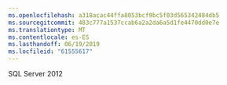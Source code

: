 ```yaml
---
ms.openlocfilehash: a318acac44ffa8053bcf9bc5f03d565342484db5
ms.sourcegitcommit: 483c777a1537ccab6a2a2da6a5d1fe4470dd0e7e
ms.translationtype: MT
ms.contentlocale: es-ES
ms.lasthandoff: 06/19/2019
ms.locfileid: "61555617"
---
```

SQL Server 2012